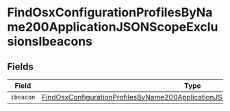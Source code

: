 # FindOsxConfigurationProfilesByName200ApplicationJSONScopeExclusionsIbeacons


## Fields

| Field                                                                                                                                                                                               | Type                                                                                                                                                                                                | Required                                                                                                                                                                                            | Description                                                                                                                                                                                         |
| --------------------------------------------------------------------------------------------------------------------------------------------------------------------------------------------------- | --------------------------------------------------------------------------------------------------------------------------------------------------------------------------------------------------- | --------------------------------------------------------------------------------------------------------------------------------------------------------------------------------------------------- | --------------------------------------------------------------------------------------------------------------------------------------------------------------------------------------------------- |
| `ibeacon`                                                                                                                                                                                           | [FindOsxConfigurationProfilesByName200ApplicationJSONScopeExclusionsIbeaconsIbeacon](../../models/operations/findosxconfigurationprofilesbyname200applicationjsonscopeexclusionsibeaconsibeacon.md) | :heavy_minus_sign:                                                                                                                                                                                  | N/A                                                                                                                                                                                                 |